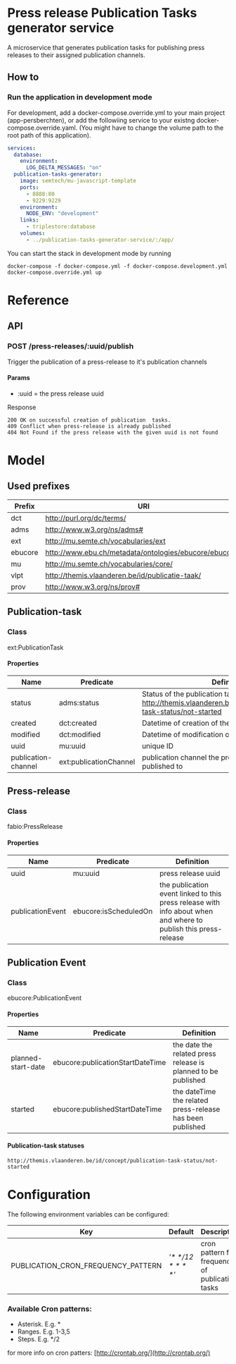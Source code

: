 # Press release Publication Tasks generator service

A microservice that generates publication tasks for publishing press releases to their assigned publication channels.

## How to

### Run the application in development mode

For development, add a docker-compose.override.yml to your main project (app-persberchten), or add the followiing service to your existng docker-compose.override.yaml.
(You might have to change the volume path to the root path of this application).

```yaml
services:
  database:
    environment:
      LOG_DELTA_MESSAGES: "on"
  publication-tasks-generator:
    image: semtech/mu-javascript-template
    ports:
      - 8888:80
      - 9229:9229
    environment:
      NODE_ENV: "development"
    links:
      - triplestore:database
    volumes:
      - ../publication-tasks-generator-service/:/app/
```

You can start the stack in development mode by running

```
docker-compose -f docker-compose.yml -f docker-compose.development.yml docker-compose.override.yml up
```

# Reference
## API

### POST /press-releases/:uuid/publish

Trigger the publication of a press-release to it's publication channels

#### Params
  - :uuid = the press release uuid 
  
Response

    200 OK on successful creation of publication  tasks.
    409 Conflict when press-release is already published
    404 Not Found if the press release with the given uuid is not found


# Model
## Used prefixes

| Prefix  | URI | 
|---|---|
| dct | http://purl.org/dc/terms/  |
| adms |  http://www.w3.org/ns/adms# |
| ext  | http://mu.semte.ch/vocabularies/ext  |
| ebucore  | http://www.ebu.ch/metadata/ontologies/ebucore/ebucore# |
| mu  | http://mu.semte.ch/vocabularies/core/ |
| vlpt  | http://themis.vlaanderen.be/id/publicatie-taak/ |
| prov  | http://www.w3.org/ns/prov# |


## Publication-task
### Class

ext:PublicationTask

#### Properties
| Name    |  Predicate   |  Definition  |
|---|---|---|
|   status  |   adms:status |  Status of the publication task, initially set to <http://themis.vlaanderen.be/id/concept/publication-task-status/not-started>  |
|   created  |   dct:created | Datetime of creation of the task  |
|   modified  |   dct:modified |  Datetime of modification of the task |
|   uuid  |  mu:uuid |  unique ID |
|   publication-channel  |  ext:publicationChannel |  publication channel the press release has to be published to |

## Press-release
### Class

fabio:PressRelease

#### Properties

| Name    |  Predicate   |  Definition  |
|---|---|---|
|    uuid                   |  mu:uuid                          |  press release uuid    |                 
|    publicationEvent       |  ebucore:isScheduledOn            |  the publication event linked to this press release with info about when and where to publish this press-release |

## Publication Event
### Class

ebucore:PublicationEvent

#### Properties

| Name    |  Predicate   |  Definition  |
|---|---|---|
|    planned-start-date        |  ebucore:publicationStartDateTime           |  the date the related press release is planned to be published |
|    started                   |  ebucore:publishedStartDateTime             |  the dateTime the related press-release has been published    |                 


#### Publication-task statuses

    http://themis.vlaanderen.be/id/concept/publication-task-status/not-started


# Configuration

The following environment variables can be configured:

| Key    |  Default   |  Description  |
|---|---|---|
| PUBLICATION_CRON_FREQUENCY_PATTERN | _'* */12 * * * *'_ | cron pattern for frequency of publication tasks

### Available Cron patterns:
- Asterisk. E.g. *
- Ranges. E.g. 1-3,5
- Steps. E.g. */2

for more info on cron patters: [http://crontab.org/](http://crontab.org/)

